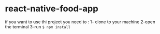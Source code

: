 # react-native-food-app
if you want to use thi project you need to :
1- clone to your machine
2-open the terminal 
3-run `$ npm install `

